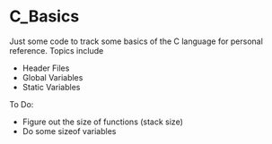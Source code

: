 # C_Basics

Just some code to track some basics of the C language for personal reference. Topics include

- Header Files
- Global Variables
- Static Variables



To Do:

- Figure out the size of functions (stack size)
- Do some sizeof variables